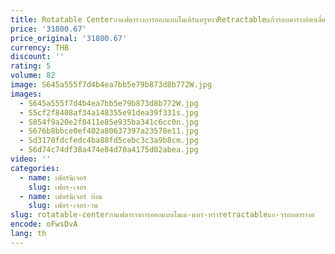 ```yaml
---
title: Rotatable Centerกาแฟตารางการออกแบบโมเดิร์นหรูหราRetractableแก้วรอบตารางอิตาเลี่ยนห้องนั่งเล่นเฟอร์นิเจอร์F
price: '31800.67'
price_original: '31800.67'
currency: THB
discount: ''
rating: 5
volume: 82
image: S645a555f7d4b4ea7bb5e79b873d8b772W.jpg
images:
  - S645a555f7d4b4ea7bb5e79b873d8b772W.jpg
  - S5cf2f8408af34a148355e91dea39f331s.jpg
  - S854f9a20e2f8411e85e935ba341c6cc0n.jpg
  - S676b8bbce0ef402a80637397a23578e11.jpg
  - Sd3170fdcfedc4ba88fd5cebc3c3a9b8cm.jpg
  - S6d74c74df38a474e84d70a4175d02abea.jpg
video: ''
categories:
  - name: เฟอร์นิเจอร์
    slug: เฟอร-เจอร
  - name: เฟอร์นิเจอร์ บ้าน
    slug: เฟอร-เจอร-าน
slug: rotatable-centerกาแฟตารางการออกแบบโมเด-นหร-หราretractableแก-วรอบตารางอ
encode: oFwsDvA
lang: th
---
```

  